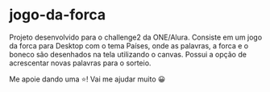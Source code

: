 # jogo-da-forca
Projeto desenvolvido para o challenge2 da ONE/Alura.
Consiste em um jogo da forca para Desktop com o tema Países, onde as palavras, a forca e o boneco são desenhados na tela utilizando o canvas.
Possui a opção de acrescentar novas palavras para o sorteio.

Me apoie dando uma ⭐! Vai me ajudar muito 😀
